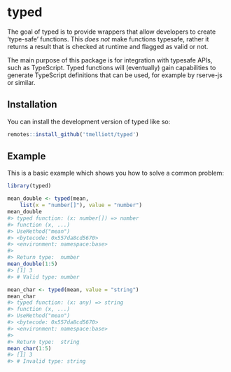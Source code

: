 
<!-- README.md is generated from README.Rmd. Please edit that file -->

# typed

<!-- badges: start -->

<!-- badges: end -->

The goal of typed is to provide wrappers that allow developers to create
‘type-safe’ functions. This *does not* make functions typesafe, rather
it returns a result that is checked at runtime and flagged as valid or
not.

The main purpose of this package is for integration with typesafe APIs,
such as TypeScript. Typed functions will (eventually) gain capabilities
to generate TypeScript definitions that can be used, for example by
rserve-js or similar.

## Installation

You can install the development version of typed like so:

``` r
remotes::install_github('tmelliott/typed')
```

## Example

This is a basic example which shows you how to solve a common problem:

``` r
library(typed)

mean_double <- typed(mean,
    list(x = "number[]"), value = "number")
mean_double
#> typed function: (x: number[]) => number 
#> function (x, ...) 
#> UseMethod("mean")
#> <bytecode: 0x557da8cd5670>
#> <environment: namespace:base>
#> 
#> Return type:  number
mean_double(1:5)
#> [1] 3
#> # Valid type: number

mean_char <- typed(mean, value = "string")
mean_char
#> typed function: (x: any) => string 
#> function (x, ...) 
#> UseMethod("mean")
#> <bytecode: 0x557da8cd5670>
#> <environment: namespace:base>
#> 
#> Return type:  string
mean_char(1:5)
#> [1] 3
#> # Invalid type: string
```
